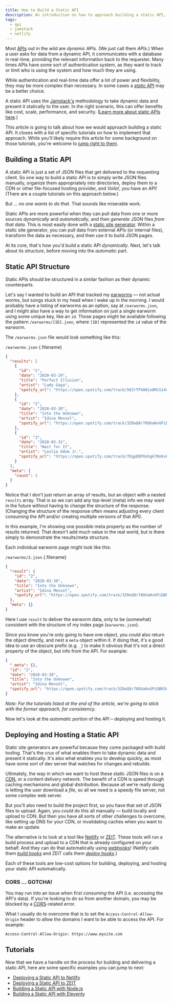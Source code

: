 ```yaml
---
title: How to Build a Static API
description: An introduction on how to approach building a static API, which serves as the background for several specific tutorials on the topic.
tags:
  - api
  - jamstack
  - netlify
---
```


Most [APIs](https://en.wikipedia.org/wiki/Application_programming_interface) out in the wild are _dynamic_ APIs. (We just call them _APIs_.) When a user asks for data from a dynamic API, it communicates with a database in real-time, providing the relevant information back to the requester. Many times APIs have some sort of authentication system, as they want to track or limit who is using the system and how much they are using.

While authentication and real-time data offer a lot of power and flexibility, they may be more complex than necessary. In some cases a [_static_ API](/lets-talk-about-static-apis) may be a better choice.

A static API uses the [Jamstack's](/wtf-is-jamstack) methodology to take dynamic data and present it statically to the user. In the right scenario, this can offer benefits like cost, scale, performance, and security. ([Learn more about static APIs here](/lets-talk-about-static-apis).)

This article is going to talk about how we would approach building a static API. It closes with a list of specific tutorials on how to implement that approach. While you'll likely require this article for some background on those tutorials, you're welcome to [jump right to them](#tutorials).

## Building a Static API

A static API is just a set of JSON files that get delivered to the requesting client. So one way to build a static API is to simply write JSON files manually, organize them appropriately into directories, deploy them to a CDN or other file-focused hosting provider, and _Voila!_, you have an API! (There are a couple tutorials on this approach below.)

But ... _no one wants to do that_. That sounds like miserable work.

Static APIs are more powerful when they can pull data from one or more sources _dynamically_ and _automatically_, and then _generate_ JSON files _from that data_. This is most easily done with a [static site generator](https://www.staticgen.com/). Within a static site generator, you can pull data from external APIs (or internal files), transform the data as necessary, and then use it to build JSON pages.

At its core, that's how you'd build a static API _dynamically_. Next, let's talk about its _structure_, before moving into the _automatic_ part.

## Static API Structure

Static APIs should be structured in a similar fashion as their dynamic counterparts.

Let's say I wanted to build an API that tracked my [earworms](https://en.wikipedia.org/wiki/Earworm) — not actual worms, but songs stuck in my head when I wake up in the morning. I would probably have a listing of earworms as an option, say at `/earworms.json`, and I might also have a way to get information on just a single earworm using some unique key, like an `id`. Those pages might be available following the pattern `/earworms/[ID].json`, where `[ID]` represented the `id` value of the earworm.

The `/earworms.json` file would look something like this:

`/earworms.json` {.filename}

```json
{
  "results": [
    {
      "id": "1",
      "date": "2020-03-29",
      "title": "Perfect Illusion",
      "artist": "Lady Gaga",
      "spotify_url": "https://open.spotify.com/track/56ZrTFkANjeAMiS14njg4E?si=oaaJCMbiTw2NqYK-L7CSEQ"
    },
    {
      "id": "2",
      "date": "2020-03-30",
      "title": "Into the Unknown",
      "artist": "Idina Menzel",
      "spotify_url": "https://open.spotify.com/track/3Z0oQ8r78OUaHvGPiDBR3W?si=__mISyOgTCy0nzyoumBiUg"
    },
    {
      "id": "3",
      "date": "2020-03-31",
      "title": "Wait for It",
      "artist": "Leslie Odom Jr.",
      "spotify_url": "https://open.spotify.com/track/7EqpEBPOohgk7NnKvBGFWo?si=eceqQWGATkO1HJ7n-gKOEQ"
    }
  ],
  "meta": {
    "count": 3
  }
}
```

Notice that I don't just return an array of results, but an object with a nested `results` array. That is so we can add any top-level (meta) info we may want in the future without having to change the structure of the response. (Changing the structure of the response often means adjusting every client consuming the API and/or creating multiple versions of that API).

In this example, I'm showing one possible meta property as the number of results returned. That doesn't add much value in the real world, but is there simply to demonstrate the results/meta structure.

Each individual earworm page might look like this:

`/earworms/2.json` {.filename}

```json
{
  "result": {
    "id": "2",
    "date": "2020-03-30",
    "title": "Into the Unknown",
    "artist": "Idina Menzel",
    "spotify_url": "https://open.spotify.com/track/3Z0oQ8r78OUaHvGPiDBR3W?si=__mISyOgTCy0nzyoumBiUg"
  },
  "meta": {}
}
```

Here I use `result` to deliver the earworm data, only to be (somewhat) consistent with the structure of my index page (`earworms.json`).

Since you know you're only going to have one object, you could also return the object directly, and nest a `meta` object within it. If doing that, it's a good idea to use an obscure prefix (e.g. `_`) to make it obvious that it's not a direct property of the object, but info from the API. For example:

```json
{
  "_meta": {},
  "id": "2",
  "date": "2020-03-30",
  "title": "Into the Unknown",
  "artist": "Idina Menzel",
  "spotify_url": "https://open.spotify.com/track/3Z0oQ8r78OUaHvGPiDBR3W?si=__mISyOgTCy0nzyoumBiUg"
}
```

_Note: For the tutorials listed at the end of the article, we're going to stick with the former approach, for consistency._

Now let's look at the _automatic_ portion of the API – deploying and hosting it.

## Deploying and Hosting a Static API

Static site generators are powerful because they come packaged with build tooling. That's the crux of what enables them to take dynamic data and present it statically. It's also what enables you to develop quickly, as most have some sort of dev server that watches for changes and rebuilds.

Ultimately, the way in which we want to host these static JSON files is on a [CDN](https://en.wikipedia.org/wiki/Content_delivery_network), or a content delivery network. The benefit of a CDN is speed through caching mechanisms and global distribution. Because all we're really doing is letting the user download a _file_, so all we need is a speedy file server, not some complex web server.

But you'll also need to build the project first, so you have that set of JSON files to upload. Again, you _could_ do this all manually — build locally and upload to CDN. But then you have all sorts of other challenges to overcome, like setting up DNS for your CDN, or invalidating caches when you want to make an update.

The alternative is to look at a tool like [Netlify](https://www.netlify.com/) or [ZEIT](https://zeit.co/). These tools will run a build process and upload to a CDN that is already configured on your behalf. And they can do that automatically using [webhooks](https://en.wikipedia.org/wiki/Webhook)! (Netlify calls them [_build hooks_](https://docs.netlify.com/configure-builds/build-hooks/) and ZEIT calls them [_deploy hooks_](https://zeit.co/docs/v2/more/deploy-hooks).)

Each of these tools are low-cost options for building, deploying, and hosting your static API automatically.

### CORS ... GOTCHA!

You may run into an issue when first _consuming_ the API (i.e. accessing the API's data). If you're looking to do so from another domain, you may be blocked by a [CORS](https://en.wikipedia.org/wiki/Cross-origin_resource_sharing)-related error.

What I usually do to overcome that is to set the `Access-Control-Allow-Origin` header to allow the domains I want to be able to access the API. For example:

```
Access-Control-Allow-Origin: https://www.mysite.com
```

## Tutorials

Now that we have a handle on the process for building and delivering a static API, here are some specific examples you can jump to next:

- [Deploying a Static API to Netlify](/deploy-static-api-netlify)
- [Deploying a Static API to ZEIT](/deploy-static-api-zeit)
- [Building a Static API with Node.js](/building-static-api-nodejs)
- [Building a Static API with Eleventy](/building-static-api-eleventy)
